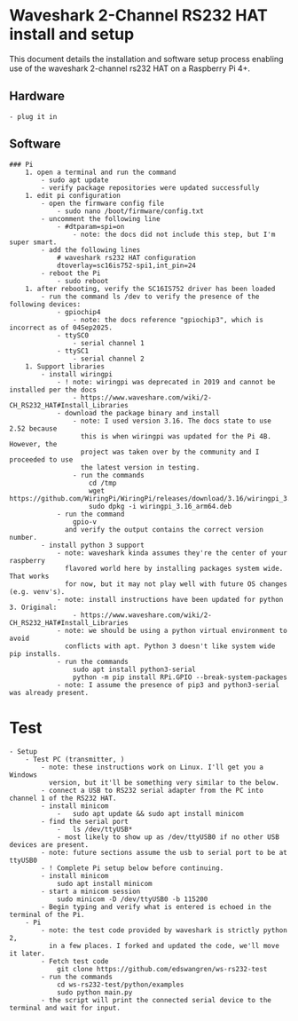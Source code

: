 # Waveshark 2-Channel RS232 HAT install and setup
This document details the installation and software setup 
process enabling use of the waveshark 2-channel rs232 HAT
on a Raspberry Pi 4+.

## Hardware
	- plug it in
## Software
	### Pi
	    1. open a terminal and run the command
	        - sudo apt update
	        - verify package repositories were updated successfully
		1. edit pi configuration
			- open the firmware config file
				- sudo nano /boot/firmware/config.txt
			- uncomment the following line
				- #dtparam=spi=on
				    - note: the docs did not include this step, but I'm super smart.
			- add the following lines
				# waveshark rs232 HAT configuration
				dtoverlay=sc16is752-spi1,int_pin=24
			- reboot the Pi
				- sudo reboot
		1. after rebooting, verify the SC16IS752 driver has been loaded
		    - run the command ls /dev to verify the presence of the following devices:
		        - gpiochip4
		            - note: the docs reference "gpiochip3", which is incorrect as of 04Sep2025.
		        - ttySC0
		            - serial channel 1
		        - ttySC1
		            - serial channel 2
		1. Support libraries
		    - install wiringpi
		        - ! note: wiringpi was deprecated in 2019 and cannot be installed per the docs
		            - https://www.waveshare.com/wiki/2-CH_RS232_HAT#Install_Libraries
		        - download the package binary and install
		            - note: I used version 3.16. The docs state to use 2.52 because 
		              this is when wiringpi was updated for the Pi 4B. However, the 
		              project was taken over by the community and I proceeded to use 
		              the latest version in testing.
		            - run the commands
	                    cd /tmp
	                    wget https://github.com/WiringPi/WiringPi/releases/download/3.16/wiringpi_3.16_arm64.deb
	                    sudo dpkg -i wiringpi_3.16_arm64.deb
                - run the command 
                    gpio-v 
                  and verify the output contains the correct version number.
		    - install python 3 support
		        - note: waveshark kinda assumes they're the center of your raspberry
		          flavored world here by installing packages system wide. That works
		          for now, but it may not play well with future OS changes (e.g. venv's).
		        - note: install instructions have been updated for python 3. Original:
		            - https://www.waveshare.com/wiki/2-CH_RS232_HAT#Install_Libraries
		        - note: we should be using a python virtual environment to avoid 
		          conflicts with apt. Python 3 doesn't like system wide pip installs. 
		        - run the commands
		            sudo apt install python3-serial
		            python -m pip install RPi.GPIO --break-system-packages
		        - note: I assume the presence of pip3 and python3-serial was already present.
		        
# Test
    - Setup 
        - Test PC (transmitter, )
	        - note: these instructions work on Linux. I'll get you a Windows
	          version, but it'll be something very similar to the below. 
	        - connect a USB to RS232 serial adapter from the PC into channel 1 of the RS232 HAT.
		    - install minicom
			    -	sudo apt update && sudo apt install minicom
		    - find the serial port
			    -	ls /dev/ttyUSB*
			    - most likely to show up as /dev/ttyUSB0 if no other USB devices are present.
		    - note: future sections assume the usb to serial port to be at ttyUSB0
		    - ! Complete Pi setup below before continuing.
		    - install minicom
		        sudo apt install minicom
		    - start a minicom session
		        sudo minicom -D /dev/ttyUSB0 -b 115200
		    - Begin typing and verify what is entered is echoed in the terminal of the Pi.
        - Pi
            - note: the test code provided by waveshark is strictly python 2,
              in a few places. I forked and updated the code, we'll move it later.
            - Fetch test code
                git clone https://github.com/edswangren/ws-rs232-test
            - run the commands
                cd ws-rs232-test/python/examples
                sudo python main.py
            - the script will print the connected serial device to the terminal and wait for input.
